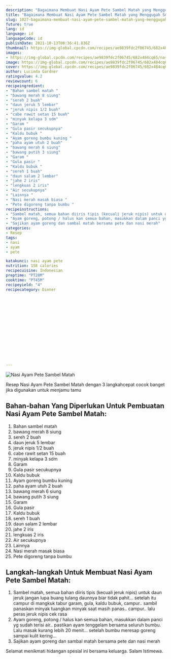 ```yaml
---
description: "Bagaimana Membuat Nasi Ayam Pete Sambel Matah yang Menggugah Selera"
title: "Bagaimana Membuat Nasi Ayam Pete Sambel Matah yang Menggugah Selera"
slug: 1027-bagaimana-membuat-nasi-ayam-pete-sambel-matah-yang-menggugah-selera
future: true
lang: id
language: id
languageCode: id
publishDate: 2021-10-13T08:36:41.836Z 
thumbnail: https://img-global.cpcdn.com/recipes/ae9839fdc2f06745/682x484cq65/nasi-ayam-pete-sambel-matah-foto-resep-utama.webp
images:
- https://img-global.cpcdn.com/recipes/ae9839fdc2f06745/682x484cq65/nasi-ayam-pete-sambel-matah-foto-resep-utama.webp
image: https://img-global.cpcdn.com/recipes/ae9839fdc2f06745/682x484cq65/nasi-ayam-pete-sambel-matah-foto-resep-utama.webp
cover: https://img-global.cpcdn.com/recipes/ae9839fdc2f06745/682x484cq65/nasi-ayam-pete-sambel-matah-foto-resep-utama.webp
author: Lucinda Gardner
ratingvalue: 4.2
reviewcount: 6
recipeingredient:
- "Bahan sambel matah "
- "bawang merah 8 siung"
- "sereh 2 buah"
- "daun jeruk 5 lembar"
- "jeruk nipis 1/2 buah"
- "cabe rawit setan 15 buah"
- "minyak kelapa 3 sdm"
- "Garam "
- "Gula pasir secukupnya"
- "Kaldu bubuk "
- "Ayam goreng bumbu kuning "
- "paha ayam utuh 2 buah"
- "bawang merah 6 siung"
- "bawang putih 3 siung"
- "Garam "
- "Gula pasir "
- "Kaldu bubuk "
- "sereh 1 buah"
- "daun salam 2 lembar"
- "jahe 2 iris"
- "lengkuas 2 iris"
- "Air secukupnya"
- "Lainnya "
- "Nasi merah masak biasa "
- "Pete digoreng tanpa bumbu "
recipeinstructions:
- "Sambel matah, semua bahan diiris tipis (kecuali jeruk nipis) untuk daun jeruk jangan lupa buang tulang daunnya biar tidak pahit... setelah itu campur di mangkuk tabur garam, gula, kaldu bubuk, campur.. sambil panaskan minyak tuangkan minyak saat masih panas.. campur.. lalu peras jeruk nipis cek rasa"
- "Ayam goreng, potong / halus kan semua bahan, masukkan dalam panci yg sudah terisi air.. pastikan ayam tenggelam bersama seluruh bumbu. Lalu masak kurang lebih 20 menit... setelah bumbu meresap goreng sampai kulit kering..."
- "Sajikan ayam goreng dan sambal matah bersama pete dan nasi merah"
categories:
- Resep
tags:
- nasi
- ayam
- pete

katakunci: nasi ayam pete 
nutrition: 158 calories
recipecuisine: Indonesian
preptime: "PT28M"
cooktime: "PT45M"
recipeyield: "4"
recipecategory: Dinner


     
    
    
    
    
    
    
    
    
    
    
      
    
---
```



![Nasi Ayam Pete Sambel Matah](https://img-global.cpcdn.com/recipes/ae9839fdc2f06745/682x484cq65/nasi-ayam-pete-sambel-matah-foto-resep-utama.webp)

Resep Nasi Ayam Pete Sambel Matah    dengan 3 langkahcepat cocok banget jika digunakan untuk menjamu tamu

<!--inarticleads1-->

## Bahan-bahan Yang Diperlukan Untuk Pembuatan Nasi Ayam Pete Sambel Matah:

1. Bahan sambel matah 
1. bawang merah 8 siung
1. sereh 2 buah
1. daun jeruk 5 lembar
1. jeruk nipis 1/2 buah
1. cabe rawit setan 15 buah
1. minyak kelapa 3 sdm
1. Garam 
1. Gula pasir secukupnya
1. Kaldu bubuk 
1. Ayam goreng bumbu kuning 
1. paha ayam utuh 2 buah
1. bawang merah 6 siung
1. bawang putih 3 siung
1. Garam 
1. Gula pasir 
1. Kaldu bubuk 
1. sereh 1 buah
1. daun salam 2 lembar
1. jahe 2 iris
1. lengkuas 2 iris
1. Air secukupnya
1. Lainnya 
1. Nasi merah masak biasa 
1. Pete digoreng tanpa bumbu 



<!--inarticleads2-->

## Langkah-langkah Untuk Membuat Nasi Ayam Pete Sambel Matah:

1. Sambel matah, semua bahan diiris tipis (kecuali jeruk nipis) untuk daun jeruk jangan lupa buang tulang daunnya biar tidak pahit... setelah itu campur di mangkuk tabur garam, gula, kaldu bubuk, campur.. sambil panaskan minyak tuangkan minyak saat masih panas.. campur.. lalu peras jeruk nipis cek rasa
1. Ayam goreng, potong / halus kan semua bahan, masukkan dalam panci yg sudah terisi air.. pastikan ayam tenggelam bersama seluruh bumbu. Lalu masak kurang lebih 20 menit... setelah bumbu meresap goreng sampai kulit kering...
1. Sajikan ayam goreng dan sambal matah bersama pete dan nasi merah




Selamat menikmati hidangan spesial ini bersama keluarga. Salam Istimewa.
